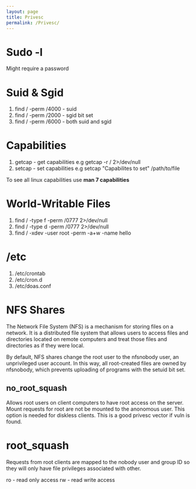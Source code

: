 ```yaml
---
layout: page
title: Privesc
permalink: /Privesc/
---
```


# Sudo -l
Might require a password

# Suid & Sgid
1. find / -perm /4000 - suid
2. find / -perm /2000 - sgid bit set
3. find / -perm /6000 - both suid and sgid

# Capabilities
1. getcap - get capabilities e.g getcap -r / 2>/dev/null
2. setcap - set capabilities e.g setcap "Capabilites to set" /path/to/file

To see all linux capabilities use **man 7 capabilities**

# World-Writable Files
1. find / -type f -perm /0777 2>/dev/null
2. find / -type d -perm /0777 2>/dev/null
3. find / -xdev -user root -perm -a+w -name hello 

# /etc
1. /etc/crontab
2. /etc/cron.d
3. /etc/doas.conf

# NFS Shares
The Network File System (NFS) is a mechanism for storing files on a network. It is a distributed file system that allows users to access files and directories located on remote computers and treat those files and directories as if they were local.

By default, NFS shares change the root user to the nfsnobody user, an unprivileged user account.
In this way, all root-created files are owned by nfsnobody, which prevents uploading of programs with the setuid bit set.

## no_root_squash
Allows root users on client computers to have root access on the server. Mount requests for root are not be mounted to the anonomous user. This option is needed for diskless clients. This is a good privesc vector if vuln is found.

# root_squash
Requests from root clients are mapped to the nobody user and group ID so they will only have file privileges associated with other.

ro - read only access
rw - read write access 
